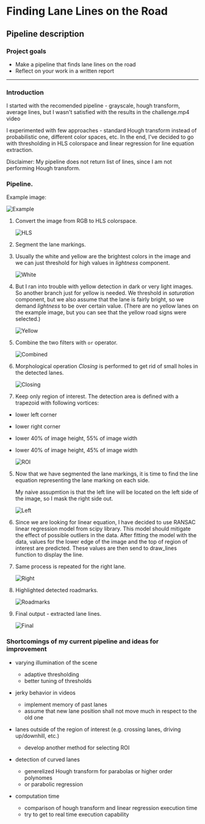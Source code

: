 # **Finding Lane Lines on the Road** 

## Pipeline description

### Project goals


* Make a pipeline that finds lane lines on the road
* Reflect on your work in a written report

---

### Introduction

I started with the recomended pipeline - grayscale, hough transform, average lines, but I wasn't satisfied with the results in the challenge.mp4 video

I experimented with few approaches - standard Hough transform instead of probabilistic one, different color spaces,  etc. In the end, I've decided to go with thresholding in HLS colorspace and linear regression for line equation extraction.

Disclaimer: My pipeline does not return list of lines, since I am not performing Hough transform.

### Pipeline.
Example image:

![Example](./images/image.png "Example")

1. Convert the image from RGB to HLS colorspace.

    ![HLS](./images/hls.png "Converted to HLS")

2. Segment the lane markings.
  1. Usually the white and yellow are the brightest colors in the image and we can just threshold for high values in _lightness_ component.
  
        ![White](./images/white.png "Filter for white/yellow marks")

  2. But I ran into trouble with yellow detection in dark or very light images. So another branch just for yellow is needed. We threshold in _saturation_ component, but we also assume that the lane is fairly bright, so we demand _lightness_ to be over certain value. (There are no yellow lanes on the example image, but you can see that the yellow road signs were selected.)

        ![Yellow](./images/yellow.png "Filter for yellow marks")

  3. Combine the two filters with `or` operator.

        ![Combined](./images/combined.png "Combined filter")

3. Morphological operation _Closing_ is performed to get rid of small holes in the detected lanes.

	 ![Closing](./images/closing.png "Closing")

4. Keep only region of interest. The detection area is defined with a trapezoid with following vortices:
  * lower left corner
  * lower right corner
  * lower 40% of image height, 55% of image width
  * lower 40% of image height, 45% of image width

    ![ROI](./images/roi.png "ROI")

5. Now that we have segmented the lane markings, it is time to find the line equation representing the lane marking on each side.

    My naive assupmtion is that the left line will be located on the left side of the image, so I mask the right side out.

    ![Left](./images/left.png "Left")

6. Since we are looking for linear equation, I have decided to use RANSAC linear regression model from scipy library. This model should mitigate the effect of possible outliers in the data. After fitting the model with the data, values for the lower edge of the image and the top of region of interest are predicted. These values are then send to draw_lines function to display the line.

7. Same process is repeated for the right lane.

    ![Right](./images/right.png "Right")

8. Highlighted detected roadmarks.

    ![Roadmarks](./images/marks.png "Roadmarks")

9. Final output - extracted lane lines.

    ![Final](./images/final.png "Final")

### Shortcomings of my current pipeline and ideas for improvement

* varying illumination of the scene
  * adaptive thresholding
  * better tuning of thresholds

* jerky behavior in videos
  * implement memory of past lanes
  * assume that new lane position shall not move much in respect to the old one

* lanes outside of the region of interest (e.g. crossing lanes, driving up/downhill, etc.)
  * develop another method for selecting ROI

* detection of curved lanes
  * generelized Hough transform for parabolas or higher order polynomes
  * or parabolic regression 

* computation time
  * comparison of hough transform and linear regression execution time
  * try to get to real time execution capability 

 
